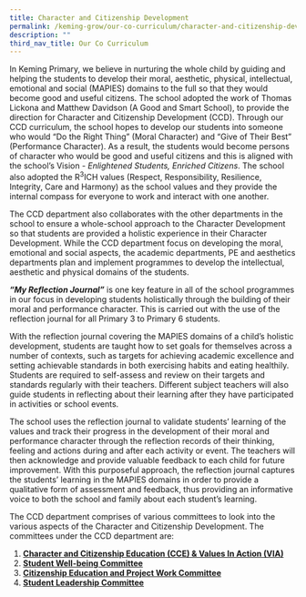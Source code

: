 ```yaml
---
title: Character and Citizenship Development
permalink: /keming-grow/our-co-curriculum/character-and-citizenship-development/
description: ""
third_nav_title: Our Co Curriculum
---
```

<p>In Keming Primary, we believe in nurturing the whole child by guiding and helping the students to develop their moral, aesthetic, physical, intellectual, emotional and social (MAPIES) domains to the full so that they would become good and useful citizens. The school adopted the work of Thomas Lickona and Matthew Davidson (A Good and Smart School), to provide the direction for Character and Citizenship Development (CCD). Through our CCD curriculum, the school hopes to develop our students into someone who would &ldquo;Do the Right Thing&rdquo; (Moral Character) and &ldquo;Give of Their Best&rdquo; (Performance Character). As a result, the students would become persons of character who would be good and useful citizens and this is aligned with the school&rsquo;s Vision -&nbsp;<em>Enlightened Students, Enriched Citizens</em>. The school also adopted the R<sup>3</sup>ICH values (Respect, Responsibility, Resilience, Integrity, Care and Harmony) as the school values and they provide the internal compass for everyone to work and interact with one another.</p>
<p>The CCD department also collaborates with the other departments in the school to ensure a whole-school approach to the Character Development so that students are provided a holistic experience in their Character Development. While the CCD department focus on developing the moral, emotional and social aspects, the academic departments, PE and aesthetics departments plan and implement programmes to develop the intellectual, aesthetic and physical domains of the students.</p>
<p><strong><em>&ldquo;My Reflection Journal&rdquo;</em></strong>&nbsp;is one key feature in all of the school programmes in our focus in developing students holistically through the building of their moral and performance character. This is carried out with the use of the reflection journal for all Primary 3 to Primary 6 students.</p>
<p>With the reflection journal covering the MAPIES domains of a child&rsquo;s holistic development, students are taught how to set goals for themselves across a number of contexts, such as targets for achieving academic excellence and setting achievable standards in both exercising habits and eating healthily. Students are required to self-assess and review on their targets and standards regularly with their teachers. Different subject teachers will also guide students in reflecting about their learning after they have participated in activities or school events.</p>
<p>The school uses the reflection journal to validate students&rsquo; learning of the values and track their progress in the development of their moral and performance character through the reflection records of their thinking, feeling and actions during and after each activity or event. The teachers will then acknowledge and provide valuable feedback to each child for future improvement. With this purposeful approach, the reflection journal captures the students&rsquo; learning in the MAPIES domains in order to provide a qualitative form of assessment and feedback, thus providing an informative voice to both the school and family about each student&rsquo;s learning.</p>
<p>The CCD department comprises of various committees to look into the various aspects of the Character and Citizenship Development. The committees under the CCD department are:</p>
<ol>
<li><strong><u>Character and Citizenship Education (CCE) &amp; Values In Action (VIA)</u></strong></li>
<li><strong><u>Student Well-being Committee</u></strong></li>
<li><strong><u>Citizenship Education and Project Work Committee</u></strong></li>
<li><strong><u>Student Leadership Committee</u></strong></li>
</ol>
